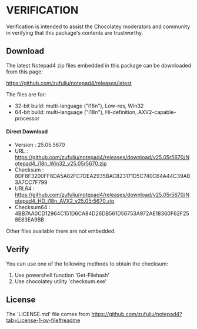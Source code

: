 # VERIFICATION
Verification is intended to assist the Chocolatey moderators and community in verifying that this package's contents are trustworthy.

## Download
The latest Notepad4 zip files embedded in this package can be downloaded from this page:

https://github.com/zufuliu/notepad4/releases/latest

The files are for:

- 32-bit build:  multi-language ("i18n"), Low-res, Win32
- 64-bit build:  multi-language ("i18n"), Hi-definition, AXV2-capable-processor

#### Direct Download
- Version    : 25.05.5670
- URL        : https://github.com/zufuliu/notepad4/releases/download/v25.05r5670/Notepad4_i18n_Win32_v25.05r5670.zip
- Checksum   : 8DF8F3200FF6DA5A82FC7DEA2935BAC823171D5C740C64A44C39AB3A7CC7F799
- URL64      : https://github.com/zufuliu/notepad4/releases/download/v25.05r5670/Notepad4_HD_i18n_AVX2_v25.05r5670.zip
- Checksum64 : 4BB7AA0CD12964C151D6CA84D26DB561D56753A972AE18360F62F258E83EA9BB

Other files available there are not embedded.


## Verify
You can use one of the following methods to obtain the checksum:
1. Use powershell function 'Get-Filehash'
2. Use chocolatey utility 'checksum.exe'


## License
The 'LICENSE.md' file comes from https://github.com/zufuliu/notepad4?tab=License-1-ov-file#readme
